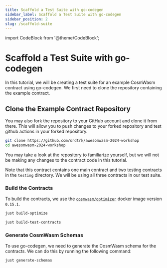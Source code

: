 ```yaml
---
title: Scaffold a Test Suite with go-codegen
sidebar_label: Scaffold a Test Suite with go-codegen
sidebar_position: 2
slug: /scaffold-suite
---
```


import CodeBlock from '@theme/CodeBlock';

# Scaffold a Test Suite with go-codegen

In this tutorial, we will be creating a test suite for an example CosmWasm contract using go-codegen. We first need to clone the repository containing the example contract.

## Clone the Example Contract Repository

You may also fork the repository to your GitHub account and clone it from there. This will allow you to push changes to your forked repository and test github actions in your forked repository.

```sh
git clone https://github.com/srdtrk/awesomwasm-2024-workshop
cd awesomwasm-2024-workshop
```

You may take a look at the repository to familiarize yourself, but we will not be making any changes to the contract code in this tutorial.

Note that this contract contains one main contract and two testing contracts in the `testing` directory. We will be using all three contracts in our test suite.

### Build the Contracts

To build the contracts, we use the [`cosmwasm/optimizer`](https://github.com/CosmWasm/optimizer) docker image version `0.15.1`.

```sh
just build-optimize
```

```sh
just build-test-contracts
```

### Generate CosmWasm Schemas

To use go-codegen, we need to generate the CosmWasm schema for the contracts. We can do this by running the following command:

```sh
just generate-schemas
```

